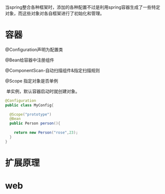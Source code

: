 当spring整合各种框架时，添加的各种配置不过是利用spring容器生成了一些特定对象，而这些对象对各自框架进行了初始化和管理。

# 容器

@Configuration声明为配置类

@Bean给容器中注册组件

@ComponentScan-自动扫描组件&指定扫描规则

@Scope 指定对象是否单例

​	单实例，默认容器启动时就创建对象。

```java
@Configuration
public class MyConfig{
  
  @Scope("prototype")
  @Bean
  public Person person(){
    
    return new Person("rose",23);
  }
}
```



# 扩展原理



# web


